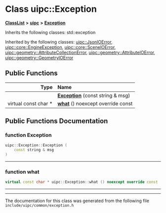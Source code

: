 

# Class uipc::Exception



[**ClassList**](annotated.md) **>** [**uipc**](namespaceuipc.md) **>** [**Exception**](classuipc_1_1_exception.md)








Inherits the following classes: std::exception


Inherited by the following classes: [uipc::JsonIOError](classuipc_1_1_json_i_o_error.md),  [uipc::core::EngineException](classuipc_1_1core_1_1_engine_exception.md),  [uipc::core::SceneIOError](classuipc_1_1core_1_1_scene_i_o_error.md),  [uipc::geometry::AttributeCollectionError](classuipc_1_1geometry_1_1_attribute_collection_error.md),  [uipc::geometry::AttributeIOError](classuipc_1_1geometry_1_1_attribute_i_o_error.md),  [uipc::geometry::GeometryIOError](classuipc_1_1geometry_1_1_geometry_i_o_error.md)
































## Public Functions

| Type | Name |
| ---: | :--- |
|   | [**Exception**](#function-exception) (const string & msg) <br> |
| virtual const char \* | [**what**](#function-what) () noexcept override const<br> |




























## Public Functions Documentation




### function Exception 

```C++
uipc::Exception::Exception (
    const string & msg
) 
```




<hr>



### function what 

```C++
virtual const char * uipc::Exception::what () noexcept override const
```




<hr>

------------------------------
The documentation for this class was generated from the following file `include/uipc/common/exception.h`

